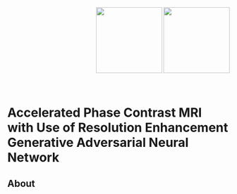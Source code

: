 <img src='imgs/Subject_000.gif' align="right" width=150>
<img src='imgs/Subject_000.gif' align="right" width=150>

<br><br><br><br><br><br><br><br><br><br>

# Accelerated Phase Contrast MRI with Use of Resolution Enhancement Generative Adversarial Neural Network 

## About 



